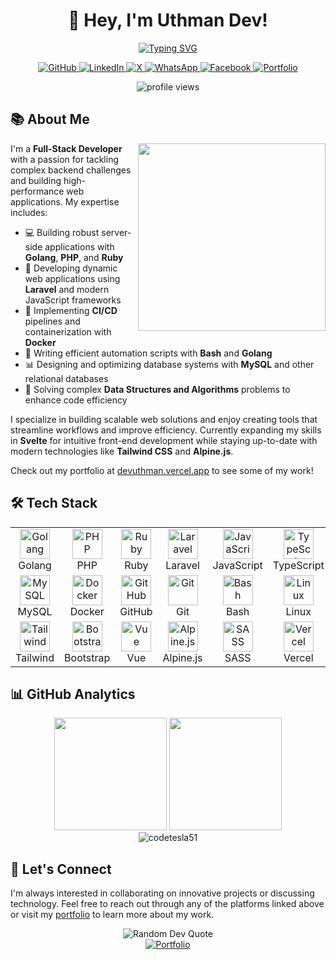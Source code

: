 <div align="center">
  <h1>👋 Hey, I'm Uthman Dev!</h1>

  <a href="https://git.io/typing-svg"><img
  src="https://readme-typing-svg.demolab.com?font=Montserrat&weight=600&size=28&duration=3000&pause=1000&color=008AFA&background=FAFAFA00&center=true&vCenter=true&width=500&lines=Full-stack+Web+Developer;Backend+Engineering+Specialist;Software+Architecture+Designer;Laravel+%26+Golang+Expert;API+Development+Professional"
  alt="Typing SVG" /></a>
  
  <p>
    <a href="https://github.com/codetesla51">
      <img src="https://img.shields.io/badge/GitHub-181717?style=for-the-badge&logo=github&logoColor=white" alt="GitHub">
    </a>
    <a href="https://www.linkedin.com/in/oladele-usman-a61578298/">
      <img src="https://img.shields.io/badge/LinkedIn-0077B5?style=for-the-badge&logo=linkedin&logoColor=white" alt="LinkedIn">
    </a>
    <a href="https://x.com/oladele56481">
      <img src="https://img.shields.io/badge/X-000000?style=for-the-badge&logo=x&logoColor=white" alt="X">
    </a>
    <a href="https://wa.link/6jqex1">
      <img src="https://img.shields.io/badge/WhatsApp-25D366?style=for-the-badge&logo=whatsapp&logoColor=white" alt="WhatsApp">
    </a>
    <a href="https://www.facebook.com/profile.php?id=100089196350154">
      <img src="https://img.shields.io/badge/Facebook-1877F2?style=for-the-badge&logo=facebook&logoColor=white" alt="Facebook">
    </a>
    <a href="https://devuthman.vercel.app/">
      <img src="https://img.shields.io/badge/Portfolio-4285F4?style=for-the-badge&logo=googlechrome&logoColor=white" alt="Portfolio">
    </a>
  </p>

  <p align="center">
    <img src="https://komarev.com/ghpvc/?username=codetesla51&label=Profile%20views&color=0e75b6&style=flat" alt="profile views" />
  </p>
</div>

## 📚 **About Me**

<img align="right" width="300" src="https://media.giphy.com/media/v1.Y2lkPTc5MGI3NjExZmM4MjAzNTI3MDBiMzlkMDZhOGFlZjUzZmFkNTBlNjg4YjdmY2Q3ZCZlcD12MV9pbnRlcm5hbF9naWZzX2dpZklkJmN0PWc/qgQUggAC3Pfv687qPC/giphy.gif" />

I'm a **Full-Stack Developer** with a passion for tackling complex backend challenges and building high-performance web applications. My expertise includes:

- 💻 Building robust server-side applications with **Golang**, **PHP**, and **Ruby**
- 🚀 Developing dynamic web applications using **Laravel** and modern JavaScript frameworks
- 🐳 Implementing **CI/CD** pipelines and containerization with **Docker**
- 🔧 Writing efficient automation scripts with **Bash** and **Golang**
- 📊 Designing and optimizing database systems with **MySQL** and other relational databases
- 🧩 Solving complex **Data Structures and Algorithms** problems to enhance code efficiency

I specialize in building scalable web solutions and enjoy creating tools that streamline workflows and improve efficiency. Currently expanding my skills in **Svelte** for intuitive front-end development while staying up-to-date with modern technologies like **Tailwind CSS** and **Alpine.js**.

Check out my portfolio at [devuthman.vercel.app](https://devuthman.vercel.app/) to see some of my work!

## 🛠️ **Tech Stack**

<table align="center">
  <tr>
    <td align="center" width="96">
      <img src="https://skillicons.dev/icons?i=go" width="48" height="48" alt="Golang" />
      <br>Golang
    </td>
    <td align="center" width="96">
      <img src="https://skillicons.dev/icons?i=php" width="48" height="48" alt="PHP" />
      <br>PHP
    </td>
    <td align="center" width="96">
      <img src="https://skillicons.dev/icons?i=ruby" width="48" height="48" alt="Ruby" />
      <br>Ruby
    </td>
    <td align="center" width="96">
      <img src="https://skillicons.dev/icons?i=laravel" width="48" height="48" alt="Laravel" />
      <br>Laravel
    </td>
    <td align="center" width="96">
      <img src="https://skillicons.dev/icons?i=js" width="48" height="48" alt="JavaScript" />
      <br>JavaScript
    </td>
    <td align="center" width="96">
      <img src="https://skillicons.dev/icons?i=ts" width="48" height="48" alt="TypeScript" />
      <br>TypeScript
    </td>
    <td align="center" width="96">
      <img src="https://skillicons.dev/icons?i=svelte" width="48" height="48" alt="Svelte" />
      <br>Svelte
    </td>
  </tr>
  <tr>
    <td align="center" width="96">
      <img src="https://skillicons.dev/icons?i=mysql" width="48" height="48" alt="MySQL" />
      <br>MySQL
    </td>
    <td align="center" width="96">
      <img src="https://skillicons.dev/icons?i=docker" width="48" height="48" alt="Docker" />
      <br>Docker
    </td>
    <td align="center" width="96">
      <img src="https://skillicons.dev/icons?i=github" width="48" height="48" alt="GitHub" />
      <br>GitHub
    </td>
    <td align="center" width="96">
      <img src="https://skillicons.dev/icons?i=git" width="48" height="48" alt="Git" />
      <br>Git
    </td>
    <td align="center" width="96">
      <img src="https://skillicons.dev/icons?i=bash" width="48" height="48" alt="Bash" />
      <br>Bash
    </td>
    <td align="center" width="96">
      <img src="https://skillicons.dev/icons?i=linux" width="48" height="48" alt="Linux" />
      <br>Linux
    </td>
    <td align="center" width="96">
      <img src="https://skillicons.dev/icons?i=aws" width="48" height="48" alt="AWS" />
      <br>AWS
    </td>
  </tr>
  <tr>
    <td align="center" width="96">
      <img src="https://skillicons.dev/icons?i=tailwind" width="48" height="48" alt="Tailwind" />
      <br>Tailwind
    </td>
    <td align="center" width="96">
      <img src="https://skillicons.dev/icons?i=bootstrap" width="48" height="48" alt="Bootstrap" />
      <br>Bootstrap
    </td>
    <td align="center" width="96">
      <img src="https://skillicons.dev/icons?i=vue" width="48" height="48" alt="Vue" />
      <br>Vue
    </td>
    <td align="center" width="96">
      <img src="https://skillicons.dev/icons?i=alpinejs" width="48" height="48" alt="Alpine.js" />
      <br>Alpine.js
    </td>
    <td align="center" width="96">
      <img src="https://skillicons.dev/icons?i=sass" width="48" height="48" alt="SASS" />
      <br>SASS
    </td>
    <td align="center" width="96">
      <img src="https://skillicons.dev/icons?i=vercel" width="48" height="48" alt="Vercel" />
      <br>Vercel
    </td>
    <td align="center" width="96">
      <img src="https://skillicons.dev/icons?i=netlify" width="48" height="48" alt="Netlify" />
      <br>Netlify
    </td>
  </tr>
</table>

## 📊 **GitHub Analytics**

<div align="center">
  <img height="180em" src="https://github-readme-stats.vercel.app/api?username=codetesla51&show_icons=true&theme=tokyonight&include_all_commits=true&count_private=true"/>
  <img height="180em" src="https://github-readme-stats.vercel.app/api/top-langs/?username=codetesla51&layout=compact&langs_count=8&theme=tokyonight"/>
</div>

<div align="center">
  <img src="https://github-readme-streak-stats.herokuapp.com/?user=codetesla51&theme=tokyonight" alt="codetesla51" />
</div>

## 🌟 **Let's Connect**

I'm always interested in collaborating on innovative projects or discussing technology. Feel free to reach out through any of the platforms linked above or visit my [portfolio](https://devuthman.vercel.app/) to learn more about my work.

<div align="center">
  <img src="https://quotes-github-readme.vercel.app/api?type=horizontal&theme=tokyonight" alt="Random Dev Quote" />
</div>

<div align="center">
  <a href="https://devuthman.vercel.app/">
    <img src="https://img.shields.io/badge/Visit_My_Portfolio-4285F4?style=for-the-badge&logo=googlechrome&logoColor=white" alt="Portfolio">
  </a>
</div>